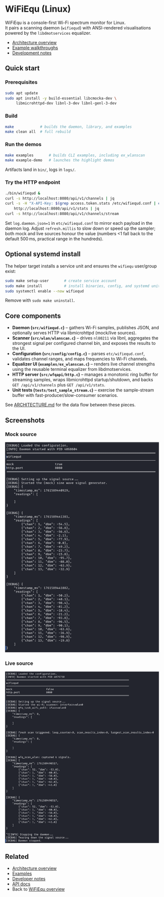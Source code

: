 # WiFiEqu (Linux)

WiFiEqu is a console-first Wi-Fi spectrum monitor for Linux.  
It pairs a scanning daemon (`wifiequd`) with ANSI-rendered visualisations powered by the `libdmotservices` equalizer.

- [Architecture overview](ARCHITECTURE.md)
- [Example walkthroughs](examples/README.md)
- [Development notes](NOTES.md)

## Quick start

### Prerequisites
```bash
sudo apt update
sudo apt install -y build-essential libcmocka-dev \
     libmicrohttpd-dev libnl-3-dev libnl-genl-3-dev
```

### Build
```bash
make            # builds the daemon, library, and examples
make clean all  # full rebuild
```

### Run the demos
```bash
make examples       # builds CLI examples, including ex_wlanscan
make example-demo   # launches the highlight demos
```

Artifacts land in `bin/`, logs in `logs/`.

### Try the HTTP endpoint
```bash
./bin/wifiequd &
curl -s http://localhost:8080/api/v1/channels | jq
curl -s -H "X-API-Key: $(grep access.token.stats /etc/wifiequd.conf | cut -d= -f2)" \
    http://localhost:8080/api/v1/stats | jq
curl -s http://localhost:8080/api/v1/channels/stream
```

Set `log.daemon.json=1` in `etc/wifiequd.conf` to mirror each payload in the daemon log.
Adjust `refresh.millis` to slow down or speed up the sampler; both mock and live sources honour the value (numbers <1 fall back to the default 500 ms, practical range in the hundreds).

## Optional systemd install

The helper target installs a service unit and ensures the `wifiequ` user/group exist:

```bash
sudo make setup-user       # create service account
sudo make install          # install binaries, config, and systemd unit
sudo systemctl enable --now wifiequd
```

Remove with `sudo make uninstall`.

## Core components

- **Daemon (`src/wifiequd.c`)** – gathers Wi-Fi samples, publishes JSON, and optionally serves HTTP via libmicrohttpd (mock/live sources).
- **Scanner (`src/wlan/wlanscan.c`)** – drives `nl80211` via libnl, aggregates the strongest signal per configured channel bin, and exposes the results to the UI.
- **Configuration (`src/config/config.c`)** – parses `etc/wifiequd.conf`, validates channel ranges, and maps frequencies to Wi-Fi channels.
- **Equalizer UI (`examples/ex_wlanscan.c`)** – renders live channel strengths using the reusable terminal equalizer from libdmotservices.
- **HTTP server (`src/wfqapi/http.c`)** – manages a monotonic ring buffer for streaming samples, wraps libmicrohttpd startup/shutdown, and backs `GET /api/v1/channels` plus `GET /api/v1/stats`.
- **Unit tests (`tests/test_sample_stream.c`)** – exercise the sample-stream buffer with fast-producer/slow-consumer scenarios.

See [ARCHITECTURE.md](ARCHITECTURE.md) for the data flow between these pieces.

## Screenshots

### Mock source

![JSON readings logged in the WiFiEqu daemon](img/wfq-daemon-readings--mock.png)

### Live source

![JSON readings logged in the WiFiEqu daemon](img/wfq-daemon-readings--live.png)

## Related

- [Architecture overview](ARCHITECTURE.md)
- [Examples](examples/README.md)
- [Developer notes](NOTES.md)
- [API docs](../docs/README.md)
- Back to [WiFiEqu overview](../README.md)
